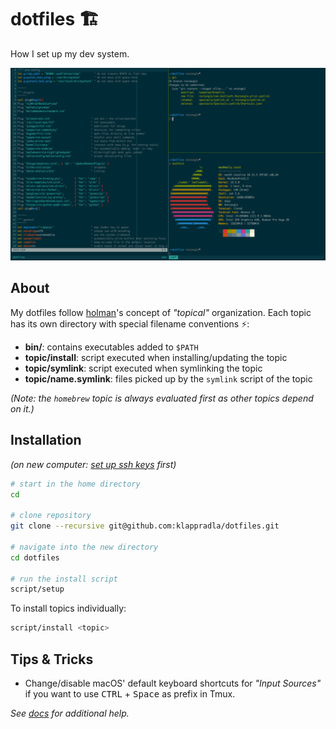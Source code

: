 # dotfiles 🏗

How I set up my dev system.

![screenshot](./screenshot.png)

## About

My dotfiles follow [holman](https://github.com/holman/dotfiles)'s concept of _"topical"_ organization. Each topic has its own directory with special filename conventions ⚡️:

- **bin/**: contains executables added to `$PATH`
- **topic/install**: script executed when installing/updating the topic
- **topic/symlink**: script executed when symlinking the topic
- **topic/name.symlink**: files picked up by the `symlink` script of the topic

_(Note: the `homebrew` topic is always evaluated first as other topics depend on it.)_

## Installation

_(on new computer: [set up ssh keys](https://docs.github.com/en/github/authenticating-to-github/generating-a-new-ssh-key-and-adding-it-to-the-ssh-agent) first)_

```sh
# start in the home directory
cd

# clone repository
git clone --recursive git@github.com:klappradla/dotfiles.git

# navigate into the new directory
cd dotfiles

# run the install script
script/setup
```

To install topics individually:

```sh
script/install <topic>
```

## Tips & Tricks

- Change/disable macOS' default keyboard shortcuts for _"Input Sources"_ if you want to use <kbd>CTRL</kbd> + <kbd>Space</kbd> as prefix in Tmux.

_See [docs](./DOCS.md) for additional help._
